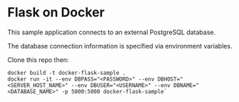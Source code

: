 # Flask on Docker

This sample application connects to an external PostgreSQL database.

The database connection information is specified via environment variables.

Clone this repo then:

```
docker build -t docker-flask-sample .
docker run -it --env DBPASS="<PASSWORD>" --env DBHOST="<SERVER_HOST_NAME>" --env DBUSER="<USERNAME>" --env DBNAME="<DATABASE_NAME>" -p 5000:5000 docker-flask-sample`
```